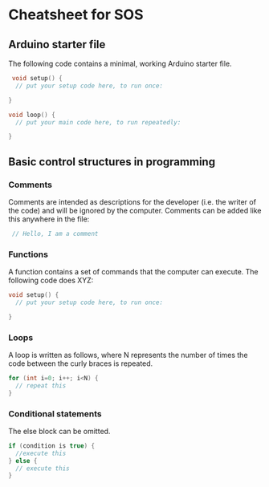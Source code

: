# Cheatsheet for SOS

## Arduino starter file
The following code contains a minimal, working Arduino starter file.
```c
 void setup() {
  // put your setup code here, to run once:

}

void loop() {
  // put your main code here, to run repeatedly:

}
```


## Basic control structures in programming

### Comments
Comments are intended as descriptions for the developer (i.e. the writer of the code) and will be ignored by the computer. Comments can be added like this anywhere in the file:
```c
 // Hello, I am a comment
```

### Functions
A function contains a set of commands that the computer can execute. The following code does XYZ:

```c
void setup() {
  // put your setup code here, to run once:

}
```

### Loops
A loop is written as follows, where N represents the number of times the code between the curly braces is repeated.

```c
for (int i=0; i++; i<N) {
  // repeat this
}
```


### Conditional statements
The else block can be omitted.

```c
if (condition is true) {
  //execute this
} else {
  // execute this
}
```

